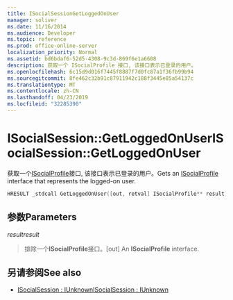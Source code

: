 ```yaml
---
title: ISocialSessionGetLoggedOnUser
manager: soliver
ms.date: 11/16/2014
ms.audience: Developer
ms.topic: reference
ms.prod: office-online-server
localization_priority: Normal
ms.assetid: bd6bdaf6-52d5-4308-9c3d-869f6e1a6608
description: 获取一个 ISocialProfile 接口, 该接口表示已登录的用户。
ms.openlocfilehash: 6c15d9d016f7445f8887f7d0fc87a1f36fb99b94
ms.sourcegitcommit: 8fe462c32b91c87911942c188f3445e85a54137c
ms.translationtype: MT
ms.contentlocale: zh-CN
ms.lasthandoff: 04/23/2019
ms.locfileid: "32285390"
---
```

# <a name="isocialsessiongetloggedonuser"></a><span data-ttu-id="3f98c-103">ISocialSession::GetLoggedOnUser</span><span class="sxs-lookup"><span data-stu-id="3f98c-103">ISocialSession::GetLoggedOnUser</span></span>

<span data-ttu-id="3f98c-104">获取一个[ISocialProfile](isocialprofileisocialperson.md)接口, 该接口表示已登录的用户。</span><span class="sxs-lookup"><span data-stu-id="3f98c-104">Gets an [ISocialProfile](isocialprofileisocialperson.md) interface that represents the logged-on user.</span></span> 
  
```cpp
HRESULT _stdcall GetLoggedOnUser([out, retval] ISocialProfile** result);
```

## <a name="parameters"></a><span data-ttu-id="3f98c-105">参数</span><span class="sxs-lookup"><span data-stu-id="3f98c-105">Parameters</span></span>

<span data-ttu-id="3f98c-106">_result_</span><span class="sxs-lookup"><span data-stu-id="3f98c-106">_result_</span></span>
  
> <span data-ttu-id="3f98c-107">排除一个**ISocialProfile**接口。</span><span class="sxs-lookup"><span data-stu-id="3f98c-107">[out] An **ISocialProfile** interface.</span></span> 
    
## <a name="see-also"></a><span data-ttu-id="3f98c-108">另请参阅</span><span class="sxs-lookup"><span data-stu-id="3f98c-108">See also</span></span>

- [<span data-ttu-id="3f98c-109">ISocialSession : IUnknown</span><span class="sxs-lookup"><span data-stu-id="3f98c-109">ISocialSession : IUnknown</span></span>](isocialsessioniunknown.md)

